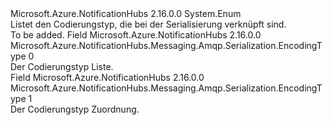 <Type Name="EncodingType" FullName="Microsoft.Azure.NotificationHubs.Messaging.Amqp.Serialization.EncodingType">
  <TypeSignature Language="C#" Value="public enum EncodingType" />
  <TypeSignature Language="ILAsm" Value=".class public auto ansi sealed EncodingType extends System.Enum" />
  <TypeSignature Language="DocId" Value="T:Microsoft.Azure.NotificationHubs.Messaging.Amqp.Serialization.EncodingType" />
  <TypeSignature Language="VB.NET" Value="Public Enum EncodingType" />
  <TypeSignature Language="F#" Value="type EncodingType = " />
  <AssemblyInfo>
    <AssemblyName>Microsoft.Azure.NotificationHubs</AssemblyName>
    <AssemblyVersion>2.16.0.0</AssemblyVersion>
  </AssemblyInfo>
  <Base>
    <BaseTypeName>System.Enum</BaseTypeName>
  </Base>
  <Docs>
    <summary>Listet den Codierungstyp, die bei der Serialisierung verknüpft sind.</summary>
    <remarks>To be added.</remarks>
  </Docs>
  <Members>
    <Member MemberName="List">
      <MemberSignature Language="C#" Value="List" />
      <MemberSignature Language="ILAsm" Value=".field public static literal valuetype Microsoft.Azure.NotificationHubs.Messaging.Amqp.Serialization.EncodingType List = int32(0)" />
      <MemberSignature Language="DocId" Value="F:Microsoft.Azure.NotificationHubs.Messaging.Amqp.Serialization.EncodingType.List" />
      <MemberSignature Language="VB.NET" Value="List" />
      <MemberSignature Language="F#" Value="List = 0" Usage="Microsoft.Azure.NotificationHubs.Messaging.Amqp.Serialization.EncodingType.List" />
      <MemberType>Field</MemberType>
      <AssemblyInfo>
        <AssemblyName>Microsoft.Azure.NotificationHubs</AssemblyName>
        <AssemblyVersion>2.16.0.0</AssemblyVersion>
      </AssemblyInfo>
      <ReturnValue>
        <ReturnType>Microsoft.Azure.NotificationHubs.Messaging.Amqp.Serialization.EncodingType</ReturnType>
      </ReturnValue>
      <MemberValue>0</MemberValue>
      <Docs>
        <summary>Der Codierungstyp Liste.</summary>
      </Docs>
    </Member>
    <Member MemberName="Map">
      <MemberSignature Language="C#" Value="Map" />
      <MemberSignature Language="ILAsm" Value=".field public static literal valuetype Microsoft.Azure.NotificationHubs.Messaging.Amqp.Serialization.EncodingType Map = int32(1)" />
      <MemberSignature Language="DocId" Value="F:Microsoft.Azure.NotificationHubs.Messaging.Amqp.Serialization.EncodingType.Map" />
      <MemberSignature Language="VB.NET" Value="Map" />
      <MemberSignature Language="F#" Value="Map = 1" Usage="Microsoft.Azure.NotificationHubs.Messaging.Amqp.Serialization.EncodingType.Map" />
      <MemberType>Field</MemberType>
      <AssemblyInfo>
        <AssemblyName>Microsoft.Azure.NotificationHubs</AssemblyName>
        <AssemblyVersion>2.16.0.0</AssemblyVersion>
      </AssemblyInfo>
      <ReturnValue>
        <ReturnType>Microsoft.Azure.NotificationHubs.Messaging.Amqp.Serialization.EncodingType</ReturnType>
      </ReturnValue>
      <MemberValue>1</MemberValue>
      <Docs>
        <summary>Der Codierungstyp Zuordnung.</summary>
      </Docs>
    </Member>
  </Members>
</Type>